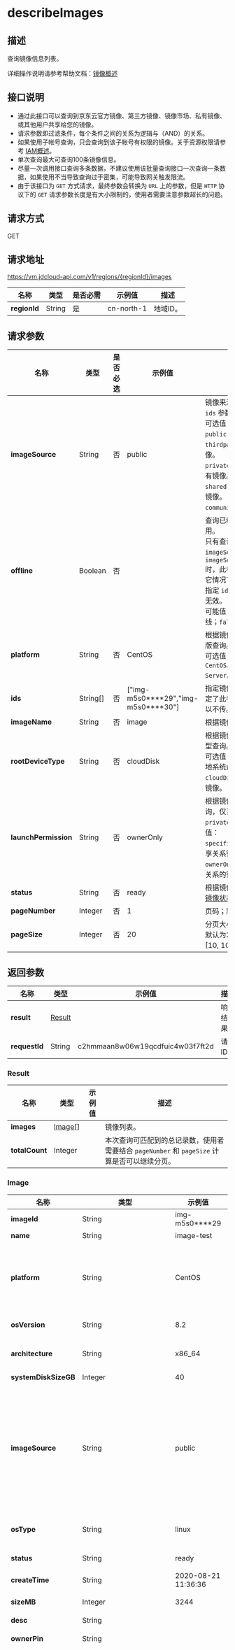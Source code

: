 # describeImages


## 描述

查询镜像信息列表。

详细操作说明请参考帮助文档：[镜像概述](https://docs.jdcloud.com/cn/virtual-machines/image-overview)

## 接口说明
- 通过此接口可以查询到京东云官方镜像、第三方镜像、镜像市场、私有镜像、或其他用户共享给您的镜像。
- 请求参数即过滤条件，每个条件之间的关系为逻辑与（AND）的关系。
- 如果使用子帐号查询，只会查询到该子帐号有权限的镜像。关于资源权限请参考 [IAM概述](https://docs.jdcloud.com/cn/iam/product-overview)。
- 单次查询最大可查询100条镜像信息。
- 尽量一次调用接口查询多条数据，不建议使用该批量查询接口一次查询一条数据，如果使用不当导致查询过于密集，可能导致网关触发限流。
- 由于该接口为 `GET` 方式请求，最终参数会转换为 `URL` 上的参数，但是 `HTTP` 协议下的 `GET` 请求参数长度是有大小限制的，使用者需要注意参数超长的问题。


## 请求方式
GET

## 请求地址
https://vm.jdcloud-api.com/v1/regions/{regionId}/images

|名称|类型|是否必需|示例值|描述|
|---|---|---|---|---|
|**regionId**|String|是|cn-north-1|地域ID。|

## 请求参数
|名称|类型|是否必选|示例值|描述|
|---|---|---|---|---|
|**imageSource**|String|否|public|镜像来源，如果没有指定 `ids` 参数，此参数必传。可选值：<br>`public`：官方镜像。<br>`thirdparty`：镜像市场镜像。<br>`private`：用户自己的私有镜像。<br>`shared`：其他用户共享的镜像。<br>`community`：社区镜像。|
|**offline**|Boolean|否| |查询已经下线的镜像时使用。<br>只有查询 `imageSource=public` 或 `imageSource=thirdparty` 时，此参数才有意义，其它情况下此参数无效。<br>指定 `ids` 查询时，此参数无效。<br>可能值：`true` ：已下线；`false`：未下线。|
|**platform**|String|否|CentOS|根据镜像的操作系统发行版查询。<br>可选值：`Ubuntu、CentOS、Windows Server`。<br>|
|**ids**|String[]|否|\[&quot;img-m5s0\*\*\*\*29&quot;,&quot;img-m5s0****30&quot;]|指定镜像ID查询，如果指定了此参数，其它参数可以不传。<br>|
|**imageName**|String|否| image|根据镜像名称模糊查询。|
|**rootDeviceType**|String|否|cloudDisk|根据镜像支持的系统盘类型查询。<br>可选值：`localDisk` ：本地系统盘镜像；`cloudDisk`： 云盘系统盘镜像。|
|**launchPermission**|String|否|ownerOnly|根据镜像的使用权限查询，仅当 `imageSource` 为 `private` 时有效。可选值：<br>`specifiedUsers`：存在共享关系镜像。<br>`ownerOnly`：不存在共享关系的镜像。<br>|
|**status**|String|否|ready|根据镜像状态查询。参考 [镜像状态](https://docs.jdcloud.com/virtual-machines/api/image_status)|
|**pageNumber**|Integer|否|1|页码；默认为1。|
|**pageSize**|Integer|否|20|分页大小；<br>默认为20；取值范围：[10, 100]。|


## 返回参数
|名称|类型|示例值|描述|
|---|---|---|---|
|**result**|[Result](describeImages#user-content-result)| |响应结果。|
|**requestId**|String|c2hmmaan8w06w19qcdfuic4w03f7ft2d|请求ID。|

### <div id="user-content-result">Result</div>
|名称|类型|示例值|描述|
|---|---|---|---|
|**images**|[Image[]](describeImages#user-content-image)| |镜像列表。|
|**totalCount**|Integer| |本次查询可匹配到的总记录数，使用者需要结合 `pageNumber` 和 `pageSize` 计算是否可以继续分页。|

### <div id="user-content-image">Image</div>
|名称|类型|示例值|描述|
|---|---|---|---|
|**imageId**|String|img-m5s0****29|镜像ID。|
|**name**|String|image-test |镜像名称。|
|**platform**|String|CentOS|镜像的操作系统平台名称。<br>可能值：`Ubuntu、CentOS、Windows Server、Other Linux、Other Windows`。<br>|
|**osVersion**|String|8.2|镜像的操作系统版本。|
|**architecture**|String|x86_64|镜像架构。可能值：`x86_64、i386`。|
|**systemDiskSizeGB**|Integer|40|镜像系统盘大小。|
|**imageSource**|String|public|镜像来源，可能值：<br>`public`：官方镜像。<br>`thirdparty`：镜像市场镜像。<br>`private`：用户自己的私有镜像。<br>`shared`：其他用户共享的镜像。<br>`community`：社区镜像。<br>|
|**osType**|String|linux|镜像的操作系统类型。可能值：`windows、linux`。|
|**status**|String|ready|镜像状态。参考 [镜像状态](https://docs.jdcloud.com/virtual-machines/api/image_status)。|
|**createTime**|String|2020-08-21 11:36:36|镜像的创建时间。|
|**sizeMB**|Integer|3244|镜像文件的实际大小。|
|**desc**|String| |镜像描述。|
|**ownerPin**|String| |该镜像拥有者的用户PIN。|
|**launchPermission**|String|all|镜像的使用权限。可能值：<br>`all`：所有人均可使用（官方镜像和镜像市场镜像会返回此值）。<br>`specifiedUsers`：镜像存在共享关系，仅拥有者和共享对象可以使用。<br>`ownerOnly`：镜像不存在共享关系，仅拥有者可以使用。<br>|
|**systemDisk**|[InstanceDiskAttachment](describeImages#user-content-instancediskattachment)| |镜像系统盘配置。|
|**dataDisks**|[InstanceDiskAttachment[]](describeImages#user-content-instancediskattachment)| |镜像数据盘配置列表。|
|**snapshotId**|String|snapshot-h8u1****36|创建云盘系统盘所使用的快照ID。系统盘类型为本地盘的镜像，此参数为空。|
|**rootDeviceType**|String|cloudDisk|镜像支持的系统盘类型。可能值：<br>`localDisk`：本地盘系统盘。<br>`cloudDisk`：云硬盘系统盘。<br>|
|**progress**|String|100|镜像复制和镜像类型转换时的进度，仅显示数值，单位为百分比。|
|**offline**|Boolean| |镜像的上下线状态。仅官方镜像和云市场镜像返回此值。<br>可能值：`true` ：已下线；`false`：未下线。|


### <div id="user-content-instancediskattachment">InstanceDiskAttachment</div>
|名称|类型|示例值|描述|
|---|---|---|---|
|**diskCategory**|String|cloud|磁盘类型。可能值：<br>**系统盘**：`local` ：本地盘；`cloud` ：云硬盘。<br>**数据盘**：`cloud`：云硬盘。<br>|
|**autoDelete**|Boolean|true|是否随实例一起删除，即删除实例时是否自动删除此磁盘。此参数仅对按配置计费的非多点挂载云硬盘生效。可能值：<br>`true`：随实例删除。<br>`false`：不随实例删除。<br>|
|**localDisk**|[LocalDisk](describeImages#user-content-localdisk)| |仅本地系统盘返回此参数。对应 `diskCategory=local`。|
|**cloudDisk**|[Disk](describeImages#user-content-clouddisk)| |云硬盘配置。对应 `diskCategory=cloud`。|
|**deviceName**|String|vdb|磁盘逻辑挂载点。<br>**系统盘**：默认为vda。<br>**数据盘**：返回值：`[vdb~vdbm]`。<br>|


### <div id="user-content-localdisk">LocalDisk</div>
|名称|类型|示例值|描述|
|---|---|---|---|
|**diskType**|String||本地系统盘镜像不返回此参数。|
|**diskSizeGB**|Integer|120|磁盘容量。单位为 GiB。|

### <div id="user-content-clouddisk">Disk</div>
|名称|类型|示例值|描述|
|---|---|---|---|
|**diskType**|String| ssd.gp1|云硬盘类型。可能值： `ssd.gp1,ssd.io1,hdd.std1`|
|**diskSizeGB**|Integer| |云硬盘容量，单位为 GiB。|
|**iops**|Integer| |该云硬盘实际应用的iops值。|
|**snapshotId**|String| |创建该云硬盘的快照ID。|
|**encrypted**|Boolean| |制作快照的磁盘是否为加密盘。|


## 请求示例
GET

```
/v1/regions/cn-north-1/images?pageNumber=1&pageSize=10&imageSource=public&platform=CentOS
```



## 返回示例
```
{
    "requestId": "5dfbb22e5f44a6798476bc2408c3bb68", 
    "result": {
        "images": [
            {
                "architecture": "x86_64", 
                "createTime": "2021-01-28 16:49:05", 
                "desc": "", 
                "imageId": "img-m5s0****29", 
                "imageSource": "public", 
                "launchPermission": "all", 
                "name": "CentOS 8.2 64位", 
                "osType": "linux", 
                "osVersion": "8.2", 
                "ownerPin": "admin", 
                "platform": "CentOS", 
                "progress": "100", 
                "rootDeviceType": "cloudDisk", 
                "sizeMB": 2494, 
                "snapshotId": "snapshot-h8u1****36", 
                "status": "ready", 
                "systemDisk": {
                    "autoDelete": true, 
                    "cloudDisk": {
                        "diskSizeGB": 40, 
                        "diskType": "ssd.gp1", 
                        "encrypt": false, 
                        "encrypted": false, 
                        "snapshotId": "snapshot-h8u1****36"
                    }, 
                    "deviceName": "vda", 
                    "diskCategory": "cloud"
                }, 
                "systemDiskSizeGB": 40, 
                "uefiSupport": false
            }, 
            {
                "architecture": "x86_64", 
                "createTime": "2019-12-30 11:05:02", 
                "desc": "", 
                "imageId": "img-m5s0****30", 
                "imageSource": "public", 
                "launchPermission": "all", 
                "name": "CentOS 7.6 64位", 
                "osType": "linux", 
                "osVersion": "7.6", 
                "ownerPin": "admin", 
                "platform": "CentOS", 
                "rootDeviceType": "cloudDisk", 
                "sizeMB": 0, 
                "snapshotId": "snapshot-h8u1****36", 
                "status": "ready", 
                "systemDisk": {
                    "autoDelete": true, 
                    "cloudDisk": {
                        "diskSizeGB": 40, 
                        "diskType": "ssd.gp1", 
                        "encrypt": false, 
                        "encrypted": false, 
                        "snapshotId": "snapshot-h8u1****36"
                    }, 
                    "deviceName": "vda", 
                    "diskCategory": "cloud"
                }, 
                "systemDiskSizeGB": 40, 
                "uefiSupport": true
            }
        ], 
        "totalCount": 2
    }
}
```

## 返回码
|HTTP状态码|错误码|描述|错误解析|
|---|---|---|---|
|**200**||OK||
|**400**|FAILED_PRECONDITION|Parameter ImageSource missing|未指定 imageSource 参数。|
|**400**|OUT_OF_RANGE|PageSize out of range|分页大小超出规定范围。|
|**500**|INTERNAL|Internal server error|系统内部错误，请稍后重试。如果多次尝试失败，请提交工单。|
|**500**|UNKNOWN|Unknown server error|服务暂时不可用，请稍后重试。如果多次尝试失败，请提交工单。|
